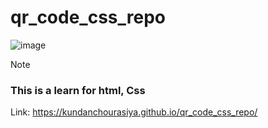 # qr_code_css_repo

 ![image](https://github.com/user-attachments/assets/fd07b563-eff1-4ebe-9ad8-a3a31fa29981)

 > [!NOTE]
> ### This is a learn for html, Css
> Link: https://kundanchourasiya.github.io/qr_code_css_repo/
